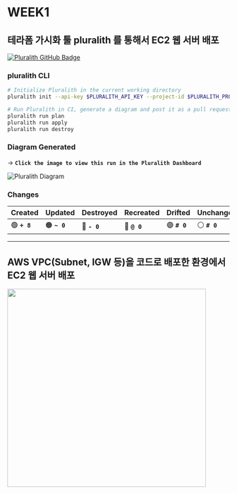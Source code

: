 # WEEK1


## 테라폼 가시화 툴 pluralith 를 통해서 EC2 웹 서버 배포


[![Pluralith GitHub Badge](https://user-images.githubusercontent.com/25454503/158065018-55796de7-60a8-4c91-8aa4-3f53cd3c253f.svg)](https://www.pluralith.com)

### pluralith CLI
```bash
# Initialize Pluralith in the current working directory
pluralith init --api-key $PLURALITH_API_KEY --project-id $PLURALITH_PROJECT_ID

# Run Pluralith in CI, generate a diagram and post it as a pull request comment.
pluralith run plan
pluralith run apply
pluralith run destroy
```

### Diagram Generated

→ **`Click the image to view this run in the Pluralith Dashboard`**

![Pluralith Diagram](https://firebasestorage.googleapis.com/v0/b/pluralith.appspot.com/o/project_245055626%2Frun_7848783%2Frun_7848783_1666470387711.png?alt=media&token=014a97da-7964-41be-8612-6fbb7213a502)

### Changes

| **Created** | **Updated** | **Destroyed** | **Recreated** | **Drifted** | **Unchanged** |
|-------------|-------------|-------------|---------------|---------------|---------------|
| 🟢 **`+ 8`** | 🟠 **`~ 0`** | 🔴 **`- 0`**   | 🔵 **`@ 0`**   | 🟣 **`# 0`**   | ⚪ **`# 0`**   |

---

## AWS VPC(Subnet, IGW 등)을 코드로 배포한 환경에서 EC2 웹 서버 배포 


<img src="https://user-images.githubusercontent.com/44595181/197362749-f31b060e-35d4-4d38-b7ab-c673679c1fed.png" width="450" height="450"/>